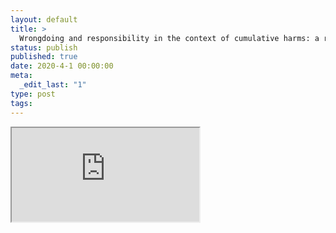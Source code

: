 ```yaml
---
layout: default
title: >
  Wrongdoing and responsibility in the context of cumulative harms: a response to commentators
status: publish
published: true
date: 2020-4-1 00:00:00
meta:
  _edit_last: "1"
type: post
tags:
---
```

<div  id="qrcode"></div>
<div>
<iframe src="https://researchers.mq.edu.au/en/publications/wrongdoing-and-responsibility-in-the-context-of-cumulative-harms-">
</iframe>
</div>

<script type="text/javascript" src="/js/qr/qrcode.js"></script>
<script type="text/javascript">
new QRCode(document.getElementById("qrcode"), "https://researchers.mq.edu.au/en/publications/wrongdoing-and-responsibility-in-the-context-of-cumulative-harms-");
</script>
        